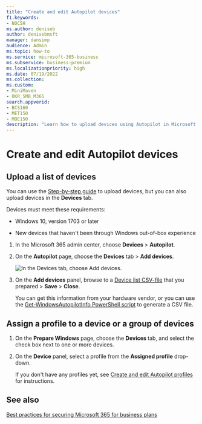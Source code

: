 ```yaml
---
title: "Create and edit Autopilot devices"
f1.keywords:
- NOCSH
ms.author: deniseb
author: denisebmsft
manager: dansimp
audience: Admin
ms.topic: how-to
ms.service: microsoft-365-business
ms.subservice: business-premium
ms.localizationpriority: high
ms.date: 07/19/2022
ms.collection: 
ms.custom:
- MiniMaven
- OKR_SMB_M365
search.appverid:
- BCS160
- MET150
- MOE150
description: "Learn how to upload devices using Autopilot in Microsoft 365 Business Premium. You can assign a profile to a device or a group of devices."
---
```


# Create and edit Autopilot devices

## Upload a list of devices

You can use the [Step-by-step guide](m365bp-add-Autopilot-devices-and-profile.md) to upload devices, but you can also upload devices in the **Devices** tab. 
  
Devices must meet these requirements:
  
- Windows 10, version 1703 or later
    
- New devices that haven't been through Windows out-of-box experience

1. In the Microsoft 365 admin center, choose **Devices** \> **Autopilot**.
  
2. On the **Autopilot** page, choose the **Devices** tab \> **Add devices**.
    
    ![In the Devices tab, choose Add devices.](./../media/6ba81e22-c873-40ad-8a72-ce64d15ea6ba.png)
  
3. On the **Add devices** panel, browse to a [Device list CSV-file](../admin/misc/device-list.md)  that you prepared \> **Save** \> **Close**.
    
    You can get this information from your hardware vendor, or you can use the [Get-WindowsAutopilotInfo PowerShell script](https://www.powershellgallery.com/packages/Get-WindowsAutopilotInfo) to generate a CSV file. 
    
## Assign a profile to a device or a group of devices

1. On the **Prepare Windows** page, choose the **Devices** tab, and select the check box next to one or more devices. 
    
2. On the **Device** panel, select a profile from the **Assigned profile** drop-down. 
    
    If you don't have any profiles yet, see [Create and edit Autopilot profiles](../admin/devices/create-and-edit-Autopilot-profiles.md) for instructions. 

## See also

[Best practices for securing Microsoft 365 for business plans](../admin/security-and-compliance/secure-your-business-data.md)
